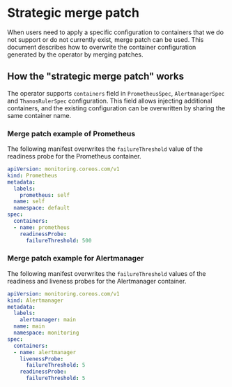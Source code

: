 # Strategic merge patch

When users need to apply a specific configuration to containers that we do not support or do not currently exist, merge patch can be used.
This document describes how to overwrite the container configuration generated by the operator by merging patches.

## How the "strategic merge patch" works

The operator supports `containers` field in `PrometheusSpec`, `AlertmanagerSpec` and `ThanosRulerSpec` configuration.
This field allows injecting additional containers, and the existing configuration can be overwritten by sharing the same container name.

### Merge patch example of Prometheus

The following manifest overwrites the `failureThreshold` value of the readiness probe for the Prometheus container.

```yaml
apiVersion: monitoring.coreos.com/v1
kind: Prometheus
metadata:
  labels:
    prometheus: self
  name: self
  namespace: default
spec:
  containers:
  - name: prometheus
    readinessProbe:
      failureThreshold: 500
```

### Merge patch example for Alertmanager

The following manifest overwrites the `failureThreshold` values of the readiness and liveness probes for the Alertmanager container.

```yaml
apiVersion: monitoring.coreos.com/v1
kind: Alertmanager
metadata:
  labels:
    alertmanager: main
  name: main
  namespace: monitoring
spec:
  containers:
  - name: alertmanager
    livenessProbe:
      failureThreshold: 5
    readinessProbe:
      failureThreshold: 5
```
